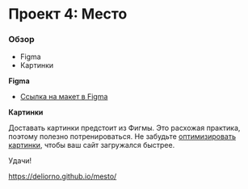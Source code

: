# Проект 4: Место

### Обзор

* Figma
* Картинки

**Figma**

* [Ссылка на макет в Figma](https://www.figma.com/file/StZjf8HnoeLdiXS7dYrLAh/JavaScript.-Sprint-4)

**Картинки**

Доставать картинки предстоит из Фигмы. Это расхожая практика, поэтому полезно потренироваться.
Не забудьте [оптимизировать картинки](https://tinypng.com/), чтобы ваш сайт загружался быстрее.

Удачи!

https://deliorno.github.io/mesto/
